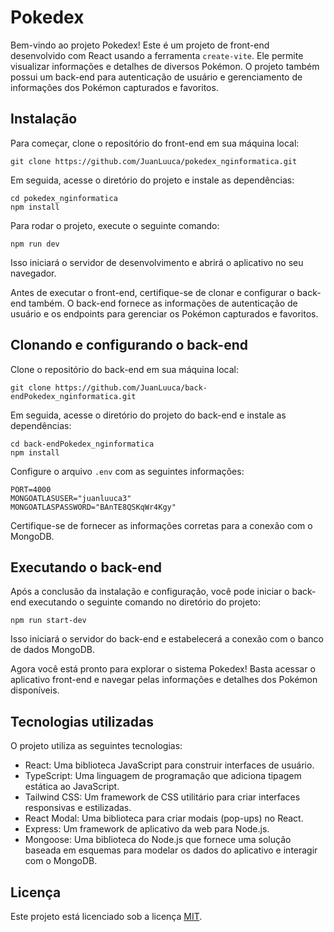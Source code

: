 # Pokedex

Bem-vindo ao projeto Pokedex! Este é um projeto de front-end desenvolvido com React usando a ferramenta `create-vite`. Ele permite visualizar informações e detalhes de diversos Pokémon. O projeto também possui um back-end para autenticação de usuário e gerenciamento de informações dos Pokémon capturados e favoritos.

## Instalação

Para começar, clone o repositório do front-end em sua máquina local:

```shell
git clone https://github.com/JuanLuuca/pokedex_nginformatica.git
```

Em seguida, acesse o diretório do projeto e instale as dependências:

```shell
cd pokedex_nginformatica
npm install
```

Para rodar o projeto, execute o seguinte comando:

```shell
npm run dev
```

Isso iniciará o servidor de desenvolvimento e abrirá o aplicativo no seu navegador.

Antes de executar o front-end, certifique-se de clonar e configurar o back-end também. O back-end fornece as informações de autenticação de usuário e os endpoints para gerenciar os Pokémon capturados e favoritos.

## Clonando e configurando o back-end

Clone o repositório do back-end em sua máquina local:

```shell
git clone https://github.com/JuanLuuca/back-endPokedex_nginformatica.git
```

Em seguida, acesse o diretório do projeto do back-end e instale as dependências:

```shell
cd back-endPokedex_nginformatica
npm install
```

Configure o arquivo `.env` com as seguintes informações:

```shell
PORT=4000
MONGOATLASUSER="juanluuca3"
MONGOATLASPASSWORD="BAnTE8QSKqWr4Kgy"
```

Certifique-se de fornecer as informações corretas para a conexão com o MongoDB.

## Executando o back-end

Após a conclusão da instalação e configuração, você pode iniciar o back-end executando o seguinte comando no diretório do projeto:

```shell
npm run start-dev
```

Isso iniciará o servidor do back-end e estabelecerá a conexão com o banco de dados MongoDB.

Agora você está pronto para explorar o sistema Pokedex! Basta acessar o aplicativo front-end e navegar pelas informações e detalhes dos Pokémon disponíveis.

## Tecnologias utilizadas

O projeto utiliza as seguintes tecnologias:

- React: Uma biblioteca JavaScript para construir interfaces de usuário.
- TypeScript: Uma linguagem de programação que adiciona tipagem estática ao JavaScript.
- Tailwind CSS: Um framework de CSS utilitário para criar interfaces responsivas e estilizadas.
- React Modal: Uma biblioteca para criar modais (pop-ups) no React.
- Express: Um framework de aplicativo da web para Node.js.
- Mongoose: Uma biblioteca do Node.js que fornece uma solução baseada em esquemas para modelar os dados do aplicativo e interagir com o MongoDB.

## Licença

Este projeto está licenciado sob a licença [MIT](https://opensource.org/licenses/MIT).
